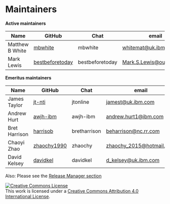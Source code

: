 # Maintainers

**Active maintainers**

| Name            | GitHub                             | Chat            | email                    |
| --------------- | ---------------------------------- | --------------- | ------------------------ |
| Matthew B White | [mbwhite][mbwhite]                 | mbwhite         | <whitemat@uk.ibm.com>    |
| Mark Lewis      | [bestbeforetoday][bestbeforetoday] | bestbeforetoday | Mark.S.Lewis@outlook.com |

**Emeritus maintainers**

| Name          | GitHub                     | Chat         | email                      |
| ------------- | -------------------------- | ------------ | -------------------------- |
| James Taylor  | [jt-nti][jt-nti]           | jtonline     | <jamest@uk.ibm.com>        |
| Andrew Hurt   | [awjh-ibm][awjh-ibm]       | awjh-ibm     | <andrew.hurt1@ibm.com>     |
| Bret Harrison | [harrisob][harrisob]       | bretharrison | <beharrison@nc.rr.com>     |
| Chaoyi Zhao   | [zhaochy1990][zhaochy1990] | zhaochy      | <zhaochy_2015@hotmail.com> |
| David Kelsey  | [davidkel][davidkel]       | davidkel     | <d_kelsey@uk.ibm.com>      |

Also: Please see the [Release Manager section](https://github.com/hyperledger/fabric/blob/main/MAINTAINERS.md)

<a rel="license" href="http://creativecommons.org/licenses/by/4.0/"><img alt="Creative Commons License" style="border-width:0" src="https://i.creativecommons.org/l/by/4.0/88x31.png" /></a><br />This work is licensed under a <a rel="license" href="http://creativecommons.org/licenses/by/4.0/">Creative Commons Attribution 4.0 International License</a>.

[awjh-ibm]: https://github.com/awjh-ibm
[harrisob]: https://github.com/harrisob
[zhaochy1990]: https://github.com/zhaochy1990
[davidkel]: https://github.com/davidkel
[mbwhite]: https://github.com/mbwhite
[jt-nti]: https://github.com/jt-nti
[bestbeforetoday]: https://github.com/bestbeforetoday
